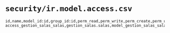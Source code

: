 # `security/ir.model.access.csv`
```csv
id,name,model_id:id,group_id:id,perm_read,perm_write,perm_create,perm_unlink
access_gestion_salas_salas,gestion_salas.salas,model_gestion_salas_salas,base.group_user,1,1,1,1
```